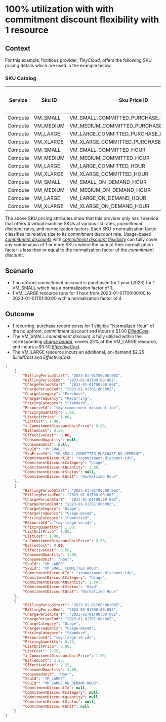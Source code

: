 # 100% utilization with with commitment discount flexibility with 1 resource

## Context

For this example, fictitious provider, *TinyCloud*, offers the following SKU pricing details which are used in the example below.

### SKU Catalog

| Service | Sku ID    | Sku Price ID                            | Sku Price Unit Price | Normalization Factor |
|---------|-----------| ----------------------------------------|----------------------| ---------------------|
| Compute | VM_SMALL  | VM_SMALL_COMMITTED_PURCHASE_NO_UPFRONT  | $0.50                | 1                    |
| Compute | VM_MEDIUM | VM_MEDIUM_COMMITTED_PURCHASE_NO_UPFRONT | $1.00                | 2                    |
| Compute | VM_LARGE  | VM_LARGE_COMMITTED_PURCHASE_NO_UPFRONT  | $1.50                | 3                    |
| Compute | VM_XLARGE | VM_XLARGE_COMMITTED_PURCHASE_NO_UPFRONT | $2.00                | 4                    |
| Compute | VM_SMALL  | VM_SMALL_COMMITTED_HOUR                 | $0.50                | 1                    |
| Compute | VM_MEDIUM | VM_MEDIUM_COMMITTED_HOUR                | $1.00                | 2                    |
| Compute | VM_LARGE  | VM_LARGE_COMMITTED_HOUR                 | $1.50                | 3                    |
| Compute | VM_XLARGE | VM_XLARGE_COMMITTED_HOUR                | $2.00                | 4                    |
| Compute | VM_SMALL  | VM_SMALL_ON_DEMAND_HOUR                 | $1.00                | 1                    |
| Compute | VM_MEDIUM | VM_MEDIUM_ON_DEMAND_HOUR                | $2.00                | 2                    |
| Compute | VM_LARGE  | VM_LARGE_ON_DEMAND_HOUR                 | $3.00                | 3                    |
| Compute | VM_XLARGE | VM_XLARGE_ON_DEMAND_HOUR                | $4.00                | 4                    |

The above SKU pricing attributes show that this provider only has 1 service that offers 4 virtual machine SKUs at various list rates, *commitment discount* rates, and normalization factors. Each SKU's normalization factor classifies its relative size to its *commitment discount* rate. Usage-based [*commitment discounts*](#glossary:commitmentdiscount) with [*commitment discount flexibility*](#commitmentdiscountflexibility) can fully cover any combination of 1 or more SKUs where the sum of their normalization factor is less than or equal to the normalization factor of the *commitment discount*.

## Scenario

* 1 no upfront *commitment discount* is purchased for 1 year (2023) for 1 VM_SMALL which has a normalization factor of 1.
* 1 VM_LARGE resource runs for 1 hour from 2023-01-01T00:00:00 to 2023-01-01T01:00:00 with a normalization factor of 4.

## Outcome

* 1 recurring, purchase record exists for 1 eligible "Normalized Hour" of the no upfront, *commitment discount* and incurs a $1.00 [*BilledCost*](#billedcost).
* The VM_SMALL *commitment discount* is fully utilized within the corresponding [*charge period*](#glossary:chargeperiod), covers 25% of the VM_LARGE resource, and incurs a $0.50 [*EffectiveCost*](#effectivecost).
* The VM_LARGE resource incurs an additional, on-demand $2.25 *BilledCost* and *EffectiveCost*.

```json
[
    {
        "BillingPeriodStart": "2023-01-01T00:00:00Z",
        "BillingPeriodEnd": "2023-02-01T00:00:00Z",
        "ChargePeriodStart": "2023-01-01T00:00:00Z",
        "ChargePeriodEnd": "2023-01-01T01:00:00Z",
        "ChargeCategory": "Purchase",
        "ChargeFrequency": "Recurring",
        "PricingCategory": "Standard",
        "ResourceId": "<my-commitment-discount-id>",
        "PricingQuantity": 1.00,
        "ListUnitPrice": 1.00,
        "ListCost": 1.00,
        "x_CommitmentDiscountUnitPrice": 0.50,
        "BilledCost": 0.50,
        "EffectiveCost": 0.00,
        "ConsumedQuantity": null,
        "ConsumedUnit": null,
        "SkuId": "VM_SMALL",
        "SkuPriceId": "VM_SMALL_COMMITTED_PURCHASE_NO_UPFRONT",
        "CommitmentDiscountId": "<commitment-discount-id>",
        "CommitmentDiscountCategory": "Usage",
        "CommitmentDiscountQuantity": 1.00,
        "CommitmentDiscountStatus": null,
        "CommitmentDiscountUnit": "Normalized Hour"
    },
    {
        "BillingPeriodStart": "2023-01-01T00:00:00Z",
        "BillingPeriodEnd": "2023-02-01T00:00:00Z",
        "ChargePeriodStart": "2023-01-01T00:00:00Z",
        "ChargePeriodEnd": "2023-01-01T01:00:00Z",
        "ChargeCategory": "Usage",
        "ChargeFrequency": "Usage-Based",
        "PricingCategory": "Committed",
        "ResourceId": "<my-large-vm-id>",
        "PricingQuantity": 1.00,
        "ListUnitPrice": 1.00,
        "ListCost": 1.00,
        "x_CommitmentDiscountUnitPrice": 0.50,
        "BilledCost": 0.00,
        "EffectiveCost": 0.50,
        "ConsumedQuantity": 1.00,
        "ConsumedUnit": "Hour",
        "SkuId": "VM_LARGE",
        "SkuId": "VM_SMALL_COMMITTED_HOUR",
        "CommitmentDiscountId": "<commitment-discount-id>",
        "CommitmentDiscountCategory": "Usage",
        "CommitmentDiscountQuantity": 1.00,
        "CommitmentDiscountStatus": "Used",
        "CommitmentDiscountUnit": "Normalized Hour"
    },
    {
        "BillingPeriodStart": "2023-01-01T00:00:00Z",
        "BillingPeriodEnd": "2023-02-01T00:00:00Z",
        "ChargePeriodStart": "2023-01-01T00:00:00Z",
        "ChargePeriodEnd": "2023-01-01T01:00:00Z",
        "ChargeCategory": "Usage",
        "ChargeFrequency": "Usage-Based",
        "PricingCategory": "Standard",
        "ResourceId": "<my-large-vm-id>",
        "PricingQuantity": 0.75,
        "ListUnitPrice": 3.00,
        "ListCost": 2.25,
        "x_CommitmentDiscountUnitPrice": 1.50,
        "BilledCost": 2.25,
        "EffectiveCost": 2.25,
        "ConsumedQuantity": 1.00,
        "ConsumedUnit": "Hour",
        "SkuId": "VM_LARGE",
        "SkuId": "VM_LARGE_ON_DEMAND_HOUR",
        "CommitmentDiscountId": null,
        "CommitmentDiscountCategory": null,
        "CommitmentDiscountQuantity": null,
        "CommitmentDiscountStatus": null,
        "CommitmentDiscountUnit": null
    }
]
```
